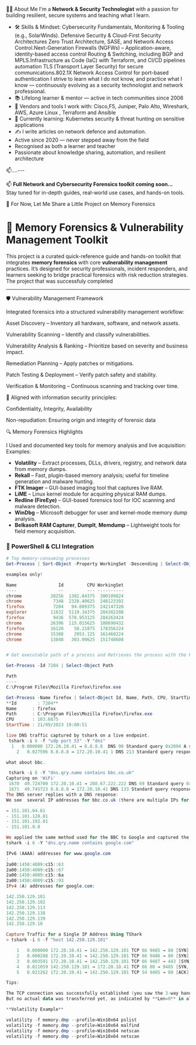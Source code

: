 
🧑‍🏫 About Me
I'm a **Network & Security Technologist** with a passion for building resilient, secure systems and teaching what I learn.

- 🛠️ Skills & Mindset:
Cybersecurity Fundamentals, Monitoring & Tooling (e.g., SolarWinds). Defensive Security & Cloud-First Security Architectures
Zero Trust Architecture, SASE, and Network Access Control.Next-Generation Firewalls (NGFWs) – Application-aware, identity-based access control
Routing & Switching, including BGP and MPLS.Infrastructure as Code (IaC) with Terraform, and CI/CD pipelines automation
TLS (Transport Layer Security) for secure communications.802.1X Network Access Control for port-based authentication
I strive to learn what I do not know, and practice what I know — continuously evolving as a security technologist and network professional.
- 📚 Lifelong learner & mentor — active in tech communities since 2006
- 🧰 Vendors and tools I work with: Cisco,F5, Juniper,  Palo Alto, Wireshark, AWS, Azure  Linux , Terraform and  Ansible
- 🌱 Currently learning: Kubernetes security & threat hunting on sensitive applications 
- ✍️ I write articles on network defence and automation.
- Active since 2020 — never stepped away from the field
- Recognised as both a learner and teacher
- Passionate about knowledge sharing, automation, and resilient architecture

📫....---

📫 **Full Network and Cybersecurity Forensics toolkit coming soon...**  
Stay tuned for in-depth guides, real-world use cases, and hands-on tools.

🧪 For Now, Let Me Share a Little Project on Memory Forensics

# 🧠 Memory Forensics & Vulnerability Management Toolkit

This project is a curated quick-reference guide and hands-on toolkit that integrates **memory forensics** with core **vulnerability management** practices. It’s designed for security professionals, incident responders, and learners seeking to bridge practical forensics with risk reduction strategies.  The project that was successfuly completed 

---


🛡️ Vulnerability Management Framework

Integrated forensics into a structured vulnerability management workflow:

Asset Discovery – Inventory all hardware, software, and network assets.

Vulnerability Scanning – Identify and classify vulnerabilities.

Vulnerability Analysis & Ranking – Prioritize based on severity and business impact.

Remediation Planning – Apply patches or mitigations.

Patch Testing & Deployment – Verify patch safety and stability.

Verification & Monitoring – Continuous scanning and tracking over time.

🔐 Aligned with information security principles:

Confidentiality, Integrity, Availability

Non-repudiation: Ensuring origin and integrity of forensic data


 🔍 Memory Forensics Highlights

I Used and documented key tools for memory analysis and live acquisition:
Examples:

- **Volatility** – Extract processes, DLLs, drivers, registry, and network data from memory dumps.
- **Rekall** – Fast, plugin-based memory analysis; useful for timeline generation and malware hunting.
- **FTK Imager** – GUI-based imaging tool that captures live RAM.
- **LiME** – Linux kernel module for acquiring physical RAM dumps.
- **Redline (FireEye)** – GUI-based forensics tool for IOC scanning and malware detection.
- **WinDbg** – Microsoft debugger for user and kernel-mode memory dump analysis.
- **Belkasoft RAM Capturer**, **DumpIt**, **Memdump** – Lightweight tools for field memory acquisition.

### 🧪 PowerShell & CLI Integration
```powershell
# Top memory-consuming processes
Get-Process | Sort-Object -Property WorkingSet -Descending | Select-Object -First 10 Name, Id, CPU, WorkingSet

examplea only!

Name                Id         CPU WorkingSet
----                --         --- ----------
chrome           20256  1382.84375  300109824
chrome            7348  2320.40625  248123392
firefox           7204   94.609375  242147328
explorer         11632  5119.34375  204382208
firefox           9436  578.953125  204263424
chrome           26396  115.015625  188690432
firefox          16120    50.21875  178356224
chrome           15308    2953.125  161460224
chrome           13848   303.90625  151748608


# Get executable path of a process and Retrieves the process with the Process ID (PID) 7204 for FireFox

Get-Process -Id 7204 | Select-Object Path

Path
----
C:\Program Files\Mozilla Firefox\firefox.exe

Get-Process -Name firefox | Select-Object Id, Name, Path, CPU, StartTime
**Id        : 7204**
Name      : firefox
Path      : C:\Program Files\Mozilla Firefox\firefox.exe
CPU       : 103.6875
StartTime : 21/09/2023 19:00:51

live DNS traffic captured by tshark on a live endpoint.
 tshark -i 6 -f "udp port 53" -Y "dns"
  1   0.000000 172.20.10.41 → 8.8.8.8  DNS 90 Standard query 0x2094 A self.events.data.microsoft.com
    2   0.027596 8.8.8.8 → 172.20.10.41 1 DNS 213 Standard query response 0x2094 A self.events.data.microsoft.com CNAME self-events-data.trafficmanager.net CNAME onedscolprdneu04.northeurope.cloudapp.azure.com A 20.50.73.10    [ a none production test machine to simulate production environment]

what about bbc.

 tshark -i 6 -Y "dns.qry.name contains bbc.co.uk"
Capturing on 'WiFi'
 1670  49.724700 172.20.10.41 → 208.67.222.222 DNS 69 Standard query 0xe04f A bbc.co.uk
 1671  49.745723 8.8.8.8 → 172.20.10.41 DNS 133 Standard query response 0xe04f A bbc.co.uk A 151.101.64.81 A 151.101.128.81 A 151.101.192.81 A 151.101.0.81
The DNS server replies with a DNS response:
We see  several IP addresses for bbc.co.uk (there are multiple IPs for load balancing right as shown below

= 151.101.64.81
- 151.101.128.81
- 151.101.192.81
- 151.101.0.8

We applied the same method used for the BBC to Google and captured the results using:
tshark -i 6 -Y "dns.qry.name contains google.com"

IPv6 (AAAA) addresses for www.google.com
:
2a00:1450:4009:c15::63
2a00:1450:4009:c15::67
2a00:1450:4009:c15::6a
2a00:1450:4009:c15::93
IPv4 (A) addresses for google.com:

142.250.129.101
142.250.129.102
142.250.129.113
142.250.129.138
142.250.129.139
142.250.129.10

Capture Traffic for a Single IP Address Using TShark
> tshark -i 6 -f "host 142.250.129.101"

    1   0.000000 172.20.10.41 → 142.250.129.101 TCP 66 9485 → 80 [SYN] Seq=0 Win=64240 Len=0 MSS=1460 WS=256 SACK_PERM (Client → Server: SYN to port 80 (start connection))
    2   0.000288 172.20.10.41 → 142.250.129.101 TCP 66 9486 → 80 [SYN] Seq=0 Win=64240 Len=0 MSS=1460 WS=256 SACK_PERM (Client → Server: SYN to port 80 (another attempt/similar)
    3   0.003591 172.20.10.41 → 142.250.129.101 TCP 66 9487 → 443 [SYN] Seq=0 Win=64240 Len=0 MSS=1460 WS=256 SACK_PERM (Client → Server: SYN to port 443 (HTTPS connection start)
    4   0.021059 142.250.129.101 → 172.20.10.41 TCP 66 80 → 9485 [SYN, ACK] Seq=0 Ack=1 Win=65535 Len=0 MSS=1412 SACK_PERM WS=256  (Server → Client: SYN, ACK acknowledging connection)
    5   0.021262 172.20.10.41 → 142.250.129.101 TCP 54 9485 → 80 [ACK] Seq=1 Ack=1 Win=66304 Len=0  Client → Server: ACK (connection established)

Tips: 

The TCP connection was successfully established (you saw the 3-way handshake complete).
But no actual data was transferred yet, as indicated by **Len=0** in all packets shown.

**Volatility Example**

volatility -f memory.dmp --profile=Win10x64 pslist
volatility -f memory.dmp --profile=Win10x64 malfind
volatility -f memory.dmp --profile=Win10x64 netscan
volatility -f memory.dmp --profile=Win10x64 netscan


